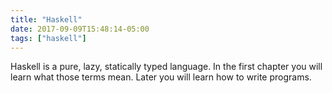 ```yaml
---
title: "Haskell"
date: 2017-09-09T15:48:14-05:00
tags: ["haskell"]
---
```


Haskell is a pure, lazy, statically typed language. 
In the first chapter you will learn what those terms mean.
Later you will learn how to write programs.

